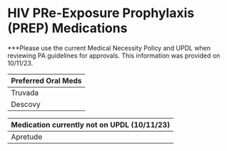 # HIV PRe-Exposure Prophylaxis (PREP) Medications

***Please use the current Medical Necessity Policy and UPDL when reviewing PA guidelines for approvals. This information was provided on 10/11/23.

| Preferred Oral Meds |
|---------------|
|  Truvada   |
| Descovy |

| Medication currently not on UPDL (10/11/23) |
|---------------|
|  Apretude    |


